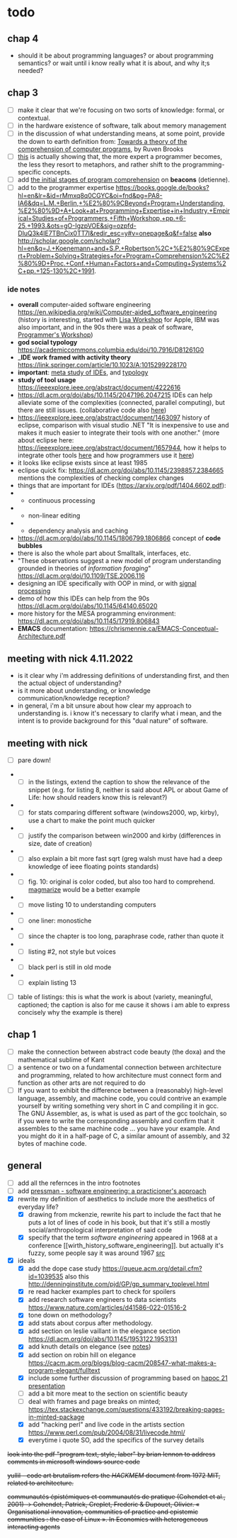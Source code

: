 # todo

## chap 4

- should it be about programming languages? or about programming semantics? or wait until i know really what it is about, and why it;s needed?

## chap 3

- [ ] make it clear that we're focusing on two sorts of knowledge: formal, or contextual.
- [ ] in the hardware existence of software, talk about memory management
- [ ] in the discussion of what understanding means, at some point, provide the down to earth definition from: [Towards a theory of the comprehension of computer programs](https://www.sciencedirect.com/science/article/abs/pii/S0020737383800315), by Ruven Brooks
- [ ] [this](https://www.sciencedirect.com/science/article/abs/pii/0010028581900128) is actually showing that, the more expert a programmer becomes, the less they resort to metaphors, and rather shift to the programming-specific concepts.
- [ ] add [the initial stages of program comprehension](https://sci-hub.mksa.top/10.1016/s0020-7373(05)80090-2) on __beacons__ (detienne).
- [ ] add to the programmer expertise https://books.google.de/books?hl=en&lr=&id=rMmxq8q0CGYC&oi=fnd&pg=PA8-IA6&dq=L.M.+Berlin,+%E2%80%9CBeyond+Program+Understanding,%E2%80%9D+A+Look+at+Programming+Expertise+in+Industry,+Empirical+Studies+of+Programmers,+Fifth+Workshop,+pp.+6-25,+1993.&ots=gO-IgzpVOE&sig=ozpfd-DluQ3k4IE7TBnCix0TT7I&redir_esc=y#v=onepage&q&f=false __also__ http://scholar.google.com/scholar?hl=en&q=J.+Koenemann+and+S.P.+Robertson%2C+%E2%80%9CExpert+Problem+Solving+Strategies+for+Program+Comprehension%2C%E2%80%9D+Proc.+Conf.+Human+Factors+and+Computing+Systems%2C+pp.+125-130%2C+1991.

### ide notes

- __overall__ computer-aided software engineering https://en.wikipedia.org/wiki/Computer-aided_software_engineering (history is interesting, started with [Lisa Workshop](https://www.applefritter.com/content/lisa-workshop-info) for Apple, IBM was also important, and in the 90s there was a peak of software, [Programmer's Workshop](https://archive.org/details/Macintosh_Programmers_Workshop_missing_735736/mode/2up))
- __god social typology__ https://academiccommons.columbia.edu/doi/10.7916/D81261G0
- ___IDE work framed with activity theory__ https://link.springer.com/article/10.1023/A:1015299228170
- __important__: [meta study of IDEs](https://www.sciencedirect.com/science/article/pii/S1071581905001102), and [typology](https://dl.acm.org/doi/abs/10.1145/358506.358512)
- __study of tool usage__ https://ieeexplore.ieee.org/abstract/document/4222616
- https://dl.acm.org/doi/abs/10.1145/2047196.2047215 IDEs can help alleviate some of the complexities (connected, parallel computing), but there are still issues. (collaborative code also [here](https://dl.acm.org/doi/abs/10.1145/1384271.1384315))
- https://ieeexplore.ieee.org/abstract/document/1463097 history of eclipse, comparison with visual studio .NET "It is inexpensive to use and makes it much easier to integrate their tools with one another." (more about eclipse here: https://ieeexplore.ieee.org/abstract/document/1657944, how it helps to integrate other tools [here](https://ieeexplore.ieee.org/abstract/document/5386785) and how programmers use it [here](https://dl.acm.org/doi/10.1109/MS.2006.105))
- it looks like eclipse exists since at least 1985
- eclipse quick fix: https://dl.acm.org/doi/abs/10.1145/2398857.2384665 mentions the complexities of checking complex changes
- things that are important for IDEs (https://arxiv.org/pdf/1404.6602.pdf):
- - continuous processing
- - non-linear editing
- - dependency analysis and caching
- https://dl.acm.org/doi/abs/10.1145/1806799.1806866 concept of __code bubbles__
- there is also the whole part about Smalltalk, interfaces, etc.
- "These observations suggest a new model of program understanding grounded in theories of _information foraging_" https://dl.acm.org/doi/10.1109/TSE.2006.116
- designing an IDE specifically with OOP in mind, or with [signal processing](https://ieeexplore.ieee.org/abstract/document/287018)
- demo of how this IDEs can help from the 90s https://dl.acm.org/doi/abs/10.1145/64140.65020
- more history for the MESA programming environment: https://dl.acm.org/doi/abs/10.1145/17919.806843
- __EMACS__ documentation: https://chrismennie.ca/EMACS-Conceptual-Architecture.pdf

## meeting with nick 4.11.2022

- is it clear why i'm addressing definitions of understanding first, and then the actual object of understanding?
- is it more about understanding, or knowledge communication/knowledge reception?
- in general, i'm a bit unsure about how clear my approach to understanding is. i know it's necessary to clarify what i mean, and the intent is to provide background for this "dual nature" of software.

## meeting with nick

- [ ] pare down!
- - [ ] in the listings, extend the caption to show the relevance of the snippet (e.g. for listing 8, neither is said about APL or about Game of Life: how should readers know this is relevant?)
- - [ ] for stats comparing different software (windows2000, wp, kirby), use a chart to make the point much quicker
- - [ ] justify the comparison between win2000 and kirby (differences in size, date of creation)
- - [ ] also explain a bit more fast sqrt (greg walsh must have had a deep knowledge of ieee floating points standards)
- - [ ] fig. 10: original is color coded, but also too hard to comprehend. [magmarize](https://demozoo.org/productions/305589/) would be a better example
- - [ ] move listing 10 to understanding computers
- - [ ] one liner: monostiche
- - [ ] since the chapter is too long, paraphrase code, rather than quote it
- - [ ] listing #2, not style but voices
- - [ ] black perl is still in old mode
- - [ ] explain listing 13
- [ ] table of listings: this is what the work is about (variety, meaningful, captioned; the caption is also for me cause it shows i am able to express concisely why the example is there)

## chap 1

- [ ] make the connection between abstract code beauty (the doxa) and the mathematical sublime of Kant
- [ ] a sentence or two on a fundamental connection between architecture and programming, related to how architecture must connect form and function as other arts are not required to do
- [ ] If you want to exhibit the difference between a (reasonably) high-level language, assembly, and machine code, you could contrive an example yourself by writing something very short in C and compiling it in gcc. The GNU Assembler, as, is what is used as part of the gcc toolchain, so if you were to write the corresponding assembly and confirm that it assembles to the same machine code ... you have your example. And you might do it in a half-page of C, a similar amount of assembly, and 32 bytes of machine code.

## general

- [ ] add all the refernces in the intro footnotes
- [ ] add [pressman - software engineering: a practicioner's approach](../readings/notes/pressman_software_engineering_practicioners_approach.md)
- [x] rewrite my definition of aesthetics to include more the aesthetics of everyday life?
  - [x] drawing from mckenzie, rewrite his part to include the fact that he puts a lot of lines of code in his book, but that it's still a mostly social/anthropological interpretation of said code
  - [x] specify that the term _software engineering_ appeared in 1968 at a conference [[wirth_history_software_engineering]]. but actually it's fuzzy, some people say it was around 1967 [src](https://www.princeton.edu/~hos/mike/articles/hcht.pdf)
- [x] ideals
  - [x] add the dope case study https://queue.acm.org/detail.cfm?id=1039535 also this http://denninginstitute.com/pjd/GP/gp_summary_toplevel.html
  - [x] re read hacker examples part to check for spoilers
  - [x] add research software engineers to data scientists https://www.nature.com/articles/d41586-022-01516-2
  - [x] tone down on methodology?
  - [x] add stats about corpus after methodology.
  - [x] add section on leslie vaillant in the elegance section https://dl.acm.org/doi/abs/10.1145/1953122.1953131
  - [x] add knuth details on elegance (see [notes](../readings/notes/fuller_software_elegance.md))
  - [x] add section on robin hill on elegance https://cacm.acm.org/blogs/blog-cacm/208547-what-makes-a-program-elegant/fulltext
  - [x] include some further discussion of programming based on [hapoc 21 presentation](https://hapoc2021.sciencesconf.org/data/pages/_Toscano_Intentionalities_of_code_presentation.pdf)
  - [ ] add a bit more meat to the section on scientific beauty
  - [ ] deal with frames and page breaks on minted; https://tex.stackexchange.com/questions/433192/breaking-pages-in-minted-package
  - [x] add "hacking perl" and live code in the artists section https://www.perl.com/pub/2004/08/31/livecode.html/
  - [x] everytime i quote SO, add the specifics of the survey details

~~look into the pdf "program text, style, laber" by brian lennon to address comments in microsoft windows source code~~

~~yullil - code art brutalism refers the _HACKMEM_ document from 1972 MIT, related to architecture.~~

~~communautés épistémiques et communautés de pratique (Cohendet et al., 2001) -> Cohendet, Patrick, Creplet, Frederic & Dupouet, Olivier. « Organisational innovation, communities of practice and epistemic communities : the case of Linux ». In Economics with heterogeneous interacting agents~~